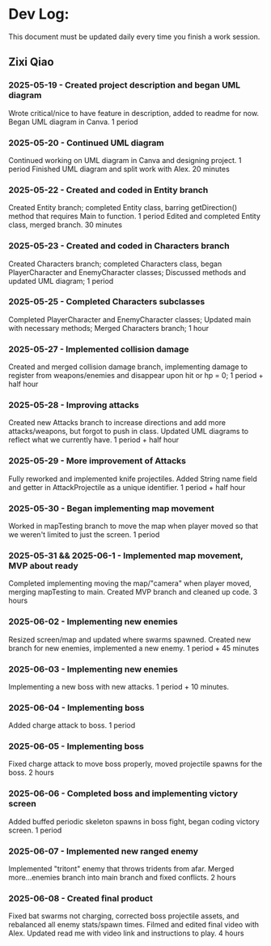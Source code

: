 # Dev Log:

This document must be updated daily every time you finish a work session.

## Zixi Qiao

### 2025-05-19 - Created project description and began UML diagram
Wrote critical/nice to have feature in description, added to readme for now. Began UML diagram in Canva. 1 period

### 2025-05-20 - Continued UML diagram
Continued working on UML diagram in Canva and designing project. 1 period
Finished UML diagram and split work with Alex. 20 minutes

### 2025-05-22 - Created and coded in Entity branch
Created Entity branch; completed Entity class, barring getDirection() method that requires Main to function. 1 period
Edited and completed Entity class, merged branch. 30 minutes

### 2025-05-23 - Created and coded in Characters branch
Created Characters branch; completed Characters class, began PlayerCharacter and EnemyCharacter classes; Discussed methods and updated UML diagram; 1 period

### 2025-05-25 - Completed Characters subclasses
Completed PlayerCharacter and EnemyCharacter classes; Updated main with necessary methods; Merged Characters branch; 1 hour

### 2025-05-27 - Implemented collision damage
Created and merged collision damage branch, implementing damage to register from weapons/enemies and disappear upon hit or hp = 0; 1 period + half hour

### 2025-05-28 - Improving attacks
Created new Attacks branch to increase directions and add more attacks/weapons, but forgot to push in class. Updated UML diagrams to reflect what we currently have. 1 period + half hour

### 2025-05-29 - More improvement of Attacks
Fully reworked and implemented knife projectiles. Added String name field and getter in AttackProjectile as a unique identifier. 1 period + half hour

### 2025-05-30 - Began implementing map movement
Worked in mapTesting branch to move the map when player moved so that we weren't limited to just the screen. 1 period

### 2025-05-31 && 2025-06-1 - Implemented map movement, MVP about ready
Completed implementing moving the map/"camera" when player moved, merging mapTesting to main. Created MVP branch and cleaned up code. 3 hours

### 2025-06-02 - Implementing new enemies
Resized screen/map and updated where swarms spawned. Created new branch for new enemies, implemented a new enemy. 1 period + 45 minutes

### 2025-06-03 - Implementing new enemies
Implementing a new boss with new attacks. 1 period + 10 minutes.

### 2025-06-04 - Implementing boss
Added charge attack to boss. 1 period

### 2025-06-05 - Implementing boss
Fixed charge attack to move boss properly, moved projectile spawns for the boss. 2 hours

### 2025-06-06 - Completed boss and implementing victory screen
Added buffed periodic skeleton spawns in boss fight, began coding victory screen. 1 period

### 2025-06-07 - Implemented new ranged enemy
Implemented "tritont" enemy that throws tridents from afar. Merged more...enemies branch into main branch and fixed conflicts. 2 hours

### 2025-06-08 - Created final product
Fixed bat swarms not charging, corrected boss projectile assets, and rebalanced all enemy stats/spawn times. Filmed and edited final video with Alex. Updated read me with video link and instructions to play. 4 hours
